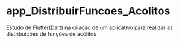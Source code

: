 # app_DistribuirFuncoes_Acolitos
Estudo de Flutter(Dart) na criação de um aplicativo para realizar as distribuições de funções de acólitos
